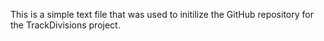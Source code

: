 This is a simple text file that was used to initilize the GitHub repository for the TrackDivisions project.

